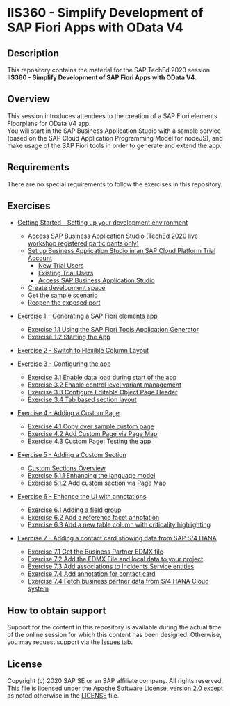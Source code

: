 # IIS360 - Simplify Development of SAP Fiori Apps with OData V4

## Description

This repository contains the material for the SAP TechEd 2020 session\
**IIS360 - Simplify Development of SAP Fiori Apps with OData V4**.

## Overview

This session introduces attendees to the creation of a SAP Fiori elements Floorplans for OData V4 app.\
You will start in the SAP Business Application Studio with a sample service (based on the SAP Cloud Application Programming Model for nodeJS), and make usage of the SAP Fiori tools in order to generate and extend the app.

## Requirements

There are no special requirements to follow the exercises in this repository.

## Exercises

- [Getting Started - Setting up your development environment](exercises/ex0#getting-started---setting-up-your-development-environment)
  - [Access SAP Business Application Studio (TechEd 2020 live workshop registered participants only)](exercises/ex0#access-sap-business-application-studio-teched-2020-live-workshop-registered-participants-only)
  - [Set up Business Application Studio in an SAP Cloud Platform Trial Account](exercises/ex0#set-up-business-application-studio-in-an-sap-cloud-platform-trial-account)
    - [New Trial Users](exercises/ex0#new-trial-users)
    - [Existing Trial Users](exercises/ex0#existing-trial-users)
    - [Access SAP Business Application Studio](exercises/ex0#access-sap-business-application-studio)
  - [Create development space](exercises/ex0#create-development-space)
  - [Get the sample scenario](exercises/ex0#get-the-sample-scenario)
  - [Reopen the exposed port](exercises/ex0#reopen-the-exposed-port)
  
- [Exercise 1 - Generating a SAP Fiori elements app](exercises/ex1#exercise-1---generating-a-fiori-elements-app)
  - [Exercise 1.1 Using the SAP Fiori Tools Application Generator](exercises/ex1#exercise-11---using-the-sap-fiori-tools-application-generator)
  - [Exercise 1.2 Starting the App](exercises/ex1#exercise-12-testing-the-app)
  
- [Exercise 2 - Switch to Flexible Column Layout](exercises/ex2#exercise-2---switch-to-flexible-column-layout)

- [Exercise 3 - Configuring the app](exercises/ex3#exercise-3---configuring-the-app)
  - [Exercise 3.1 Enable data load during start of the app](exercises/ex3#exercise-31-data-load-during-start-of-the-app)
  - [Exercise 3.2 Enable control level variant management](exercises/ex3#exercise-32-enable-control-level-variant-managment)
  - [Exercise 3.3 Configure Editable Object Page Header](exercises/ex3#exercise-33-configure-editable-object-page-header)
  - [Exercise 3.4 Tab based section layout](exercises/ex3#exercise-34-tab-based-section-layout)
  
- [Exercise 4 - Adding a Custom Page](exercises/ex4#exercise-4---adding-a-custom-page)
  - [Exercise 4.1 Copy over sample custom page](exercises/ex4#exercise-41-copy-over-sample-custom-page)
  - [Exercise 4.2 Add Custom Page via Page Map](exercises/ex4#exercise-42-add-custom-page-via-page-map)
  - [Exercise 4.3 Custom Page: Testing the app](exercises/ex4#exercise-43-custom-page-testing-the-app)
  
- [Exercise 5 - Adding a Custom Section](exercises/ex5#exercise-5---adding-a-custom-section)
  - [Custom Sections Overview](exercises/ex5#custom-sections-overview)
  - [Exercise 5.1.1 Enhancing the language model](exercises/ex5#exercise-511-enhancing-the-language-model)
  - [Exercise 5.1.2 Add custom section via Page Map](exercises/ex5#exercise-512-add-custom-section-via-page-map)
  
- [Exercise 6 - Enhance the UI with annotations](exercises/ex6#exercise-6---enhance-the-ui-with-annotations)
  - [Exercise 6.1 Adding a field group](exercises/ex6#exercise-61-adding-a-field-group)
  - [Exercise 6.2 Add a reference facet annotation](exercises/ex6#exercise-62-add-a-reference-facet-annotation)
  - [Exercise 6.3 Add a new table column with criticality highlighting](exercises/ex6#exercise-63-add-a-new-table-column-with-criticality-highlighting)
  
- [Exercise 7 - Adding a contact card showing data from SAP S/4 HANA](exercises/ex7#exercise-7---adding-a-contact-card-showing-data-from-sap-s4-hana)
  - [Exercise 7.1 Get the Business Partner EDMX file](#exercise-71-get-the-business-partner-edmx-file)
  - [Exercise 7.2 Add the EDMX File and local data to your project](exercises/ex7#exercise-72-add-the-edmx-file-and-local-data-to-your-project)
  - [Exercise 7.3 Add associations to Incidents Service entities](exercises/ex7#exercise-73-add-associations-to-incidents-service-entities)
  - [Exercise 7.4 Add annotation for contact card](#exercise-74-add-annotation-for-contact-card)
  - [Exercise 7.4 Fetch business partner data from S/4 HANA Cloud system](exercises/ex7#exercise-74-fetch-business-partner-data-from-s4-hana-cloud-system)

## How to obtain support

Support for the content in this repository is available during the actual time of the online session for which this content has been designed. Otherwise, you may request support via the [Issues](../../issues) tab.

## License
Copyright (c) 2020 SAP SE or an SAP affiliate company. All rights reserved. This file is licensed under the Apache Software License, version 2.0 except as noted otherwise in the [LICENSE](LICENSES/Apache-2.0.txt) file.
